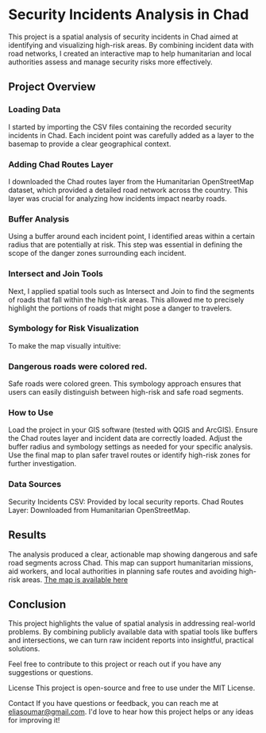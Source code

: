 # Security Incidents Analysis in Chad

This project is a spatial analysis of security incidents in Chad aimed at identifying and visualizing high-risk areas. By combining incident data with road networks, I created an interactive map to help humanitarian and local authorities assess and manage security risks more effectively.

## Project Overview
### Loading Data
I started by importing the CSV files containing the recorded security incidents in Chad. Each incident point was carefully added as a layer to the basemap to provide a clear geographical context.

### Adding Chad Routes Layer
I downloaded the Chad routes layer from the Humanitarian OpenStreetMap dataset, which provided a detailed road network across the country. This layer was crucial for analyzing how incidents impact nearby roads.

### Buffer Analysis
Using a buffer around each incident point, I identified areas within a certain radius that are potentially at risk. This step was essential in defining the scope of the danger zones surrounding each incident.

### Intersect and Join Tools
Next, I applied spatial tools such as Intersect and Join to find the segments of roads that fall within the high-risk areas. This allowed me to precisely highlight the portions of roads that might pose a danger to travelers.

### Symbology for Risk Visualization
To make the map visually intuitive:

### Dangerous roads were colored red.
Safe roads were colored green.
This symbology approach ensures that users can easily distinguish between high-risk and safe road segments.
### How to Use
Load the project in your GIS software (tested with QGIS and ArcGIS).
Ensure the Chad routes layer and incident data are correctly loaded.
Adjust the buffer radius and symbology settings as needed for your specific analysis.
Use the final map to plan safer travel routes or identify high-risk zones for further investigation.
### Data Sources
Security Incidents CSV: Provided by local security reports.
Chad Routes Layer: Downloaded from Humanitarian OpenStreetMap.
## Results
The analysis produced a clear, actionable map showing dangerous and safe road segments across Chad. This map can support humanitarian missions, aid workers, and local authorities in planning safe routes and avoiding high-risk areas.
[The map is available here](https://tchadima.maps.arcgis.com/apps/mapviewer/index.html?webmap=8d5b23c7b11c460da984b500454264b4)

## Conclusion
This project highlights the value of spatial analysis in addressing real-world problems. By combining publicly available data with spatial tools like buffers and intersections, we can turn raw incident reports into insightful, practical solutions.

Feel free to contribute to this project or reach out if you have any suggestions or questions.

License
This project is open-source and free to use under the MIT License.

Contact
If you have questions or feedback, you can reach me at eliasoumar@gmail.com. I'd love to hear how this project helps or any ideas for improving it!

